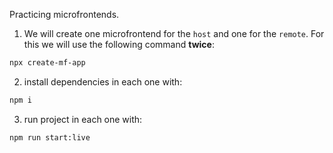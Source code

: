 Practicing microfrontends. 

1. We will create one microfrontend for the `host` and one for the `remote`. For this we will use the following command **twice**: 
```bash
npx create-mf-app
```
2. install dependencies in each one with:
```bash
npm i
```
3. run project in each one with:
```bash
npm run start:live
```
